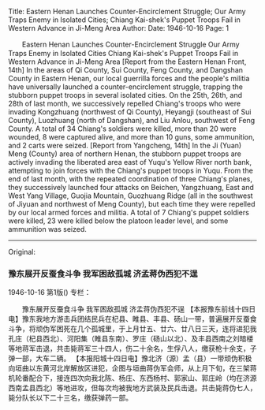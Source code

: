 Title: Eastern Henan Launches Counter-Encirclement Struggle; Our Army Traps Enemy in Isolated Cities; Chiang Kai-shek's Puppet Troops Fail in Western Advance in Ji-Meng Area
Author:
Date: 1946-10-16
Page: 1

　　Eastern Henan Launches Counter-Encirclement Struggle
    Our Army Traps Enemy in Isolated Cities
    Chiang Kai-shek's Puppet Troops Fail in Western Advance in Ji-Meng Area
    [Report from the Eastern Henan Front, 14th] In the areas of Qi County, Sui County, Feng County, and Dangshan County in Eastern Henan, our local guerrilla forces and the people's militia have universally launched a counter-encirclement struggle, trapping the stubborn puppet troops in several isolated cities. On the 25th, 26th, and 28th of last month, we successively repelled Chiang's troops who were invading Kongzhuang (northwest of Qi County), Heyangji (southeast of Sui County), Luozhuang (north of Dangshan), and Liu Anlou, southwest of Feng County. A total of 34 Chiang's soldiers were killed, more than 20 were wounded, 8 were captured alive, and more than 10 guns, some ammunition, and 2 carts were seized.
    [Report from Yangcheng, 14th] In the Ji (Yuan) Meng (County) area of northern Henan, the stubborn puppet troops are actively invading the liberated area east of Yuqu's Yellow River north bank, attempting to join forces with the Chiang's puppet troops in Yuqu. From the end of last month, with the repeated coordination of three Chiang's planes, they successively launched four attacks on Beichen, Yangzhuang, East and West Yang Village, Guojia Mountain, Guozhuang Ridge (all in the southwest of Jiyuan and northwest of Meng County), but each time they were repelled by our local armed forces and militia. A total of 7 Chiang's puppet soldiers were killed, 23 were killed below the platoon leader level, and some ammunition was seized.



<hr /> 

Original: 


### 豫东展开反蚕食斗争  我军困敌孤城  济孟蒋伪西犯不逞

1946-10-16
第1版()
专栏：

　　豫东展开反蚕食斗争
    我军困敌孤城
    济孟蒋伪西犯不逞
    【本报豫东前线十四日电】豫东我地方游击兵团结民兵在杞县、睢县、丰县、砀山一带，普遍展开反蚕食斗争，将顽伪军困死在几个孤城里，于上月廿五、廿六、廿八日三天，连将进犯我孔庄（杞县西北）、河阳集（睢县东南）、罗庄（砀山以北）、及丰县西南之刘暗楼等地蒋军击退，共击毙蒋军三十四人，伤二十余名，生俘八人，缴获枪十余支，子弹一部，大车二辆。
    【本报阳城十四日电】豫北济（源）孟（县）一带顽伪积极向垣曲以东黄河北岸解放区进犯，企图与垣曲蒋伪军会师，从上月下旬，在三架蒋机轮番配合下，接连四次向我北陈、杨庄、东西杨村、郭家山、郭庄岭（均在济源西南孟县西北）等地进攻，但每次均被我地方武装及民兵击退。共击毙蒋伪七人，毙分队长以下二十三名，缴获弹药一部。
